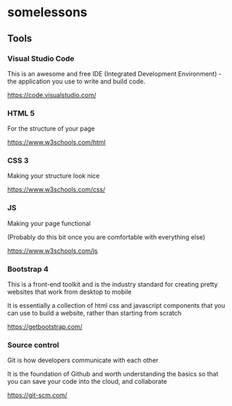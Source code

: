 # somelessons

## Tools

### Visual Studio Code
This is an awesome and free IDE (Integrated Development Environment) - the application you use to write and build code.

https://code.visualstudio.com/

### HTML 5
For the structure of your page

https://www.w3schools.com/html

### CSS 3
Making your structure look nice

https://www.w3schools.com/css/

### JS
Making your page functional

(Probably do this bit once you are comfortable with everything else)

https://www.w3schools.com/js

### Bootstrap 4
 This is a front-end toolkit and is the industry standard for creating pretty websites that work from desktop to mobile

It is essentially a collection of html css and javascript components that you can use to build a website, rather than starting from scratch

https://getbootstrap.com/

### Source control
Git is how developers communicate with each other

It is the foundation of Github and worth understanding the basics so that you can save your code into the cloud, and collaborate

https://git-scm.com/
